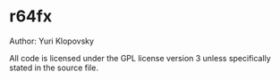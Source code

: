 r64fx
=====

Author: Yuri Klopovsky

All code is licensed under the GPL license version 3 unless specifically stated in the source file.
